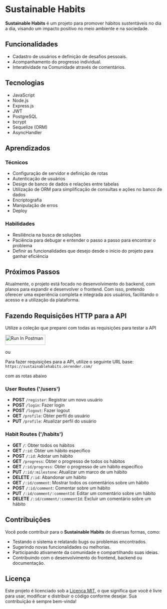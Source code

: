 # Sustainable Habits

**Sustainable Habits** é um projeto para promover hábitos sustentáveis no dia a dia, visando um impacto positivo no meio ambiente e na sociedade.

## Funcionalidades

- Cadastro de usuários e definição de desafios pessoais.
- Acompanhamento do progresso individual.
- Interatividade na Comunidade através de comentários.

## Tecnologias

- JavaScript
- Node.js
- Express.js
- JWT
- PostgreSQL
- bcrypt
- Sequelize (ORM) 
- AsyncHandler


## Aprendizados

### Técnicos
- Configuração de servidor e definição de rotas
- Autenticação de usuários
- Design de banco de dados e relações entre tabelas
- Utilização de ORM para simplificação de consultas e ações no banco de dados
- Encriptografia
- Manipulação de erros
- Deploy

### Habilidades
- Resiliência na busca de soluções
- Paciência para debugar e entender o passo a passo para encontrar o problema
- Definir as funcionalidades que desejo desde o início do projeto para ganhar eficiência

## Próximos Passos

Atualmente, o projeto está focado no desenvolvimento do backend, com planos para expandir e desenvolver o frontend. Com isso, pretendo oferecer uma experiência completa e integrada aos usuários, facilitando o acesso e a utilização da plataforma.

## Fazendo Requisições HTTP para a API

Utilize a coleção que preparei com todas as requisições para testar a API

[<img src="https://run.pstmn.io/button.svg" alt="Run In Postman" style="width: 128px; height: 32px;">](https://god.gw.postman.com/run-collection/29144337-fe203eb9-9c0b-4130-9c3c-868f64673126?action=collection%2Ffork&source=rip_markdown&collection-url=entityId%3D29144337-fe203eb9-9c0b-4130-9c3c-868f64673126%26entityType%3Dcollection%26workspaceId%3Dbd44a99e-94d6-477f-b0e3-25653fbccb2e)

ou

Para fazer requisições para a API, utilize o seguinte URL base: `https://sustainablehabits.onrender.com/`

com as rotas abaixo

### User Routes ('/users')

- **POST** `/register`: Registrar um novo usuário
- **POST** `/login`: Fazer login
- **POST** `/logout`: Fazer logout
- **GET** `/profile`: Obter perfil do usuário
- **PUT** `/profile`: Atualizar perfil do usuário

### Habit Routes ('/habits')

- **GET** `/`: Obter todos os hábitos
- **GET** `/:id`: Obter um hábito específico
- **POST** `/:id`: Adotar um hábito
- **GET** `/progress`: Obter o progresso de todos os hábitos
- **GET** `/:id/progress`: Obter o progresso de um hábito específico
- **PUT** `/:id/:milestone`: Atualizar um marco de um hábito
- **DELETE** `/:id`: Abandonar um hábito
- **GET** `/:id/comment`: Mostrar todos os comentários sobre um hábito
- **POST** `/:id/comment`: Comentar sobre um hábito
- **PUT** `/:id/comment/:commentId`: Editar um comentário sobre um hábito
- **DELETE** `/:id/comment/:commentId`: Excluir um comentário sobre um hábito


## Contribuições

Você pode contribuir para o **Sustainable Habits** de diversas formas, como:

- Testando o sistema e relatando bugs ou problemas encontrados.
- Sugerindo novas funcionalidades ou melhorias.
- Participando ativamente da comunidade e compartilhando suas ideias.
- Contribuindo com o desenvolvimento do frontend, backend ou documentação.

## Licença

Este projeto é licenciado sob a [Licença MIT](LICENSE), o que significa que você é livre para usar, modificar e distribuir o código conforme desejar. Sua contribuição é sempre bem-vinda!
